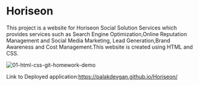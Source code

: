 # Horiseon

This project is a website for Horiseon Social Solution Services which provides services such as Search Engine Optimization,Online Reputation Management and Social Media Marketing,
Lead Generation,Brand Awareness and Cost Management.This website is created using HTML and CSS.

![01-html-css-git-homework-demo](https://user-images.githubusercontent.com/97907821/155373497-81d92683-a9a3-4ff4-bef2-e4c776f487b2.png)

Link to Deployed application:https://palakdevgan.github.io/Horiseon/


